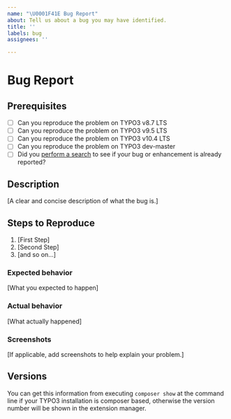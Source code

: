 ```yaml
---
name: "\U0001F41E Bug Report"
about: Tell us about a bug you may have identified.
title: ''
labels: bug
assignees: ''

---
```


# Bug Report

## Prerequisites

* [ ] Can you reproduce the problem on TYPO3 v8.7 LTS
* [ ] Can you reproduce the problem on TYPO3 v9.5 LTS
* [ ] Can you reproduce the problem on TYPO3 v10.4 LTS
* [ ] Can you reproduce the problem on TYPO3 dev-master
* [ ] Did you [perform a search](https://github.com/simonschaufi/lock_element/issues)
  to see if your bug or enhancement is already reported?

## Description

[A clear and concise description of what the bug is.]

## Steps to Reproduce

1. [First Step]
2. [Second Step]
3. [and so on...]

### Expected behavior

[What you expected to happen]

### Actual behavior

[What actually happened]

### Screenshots

[If applicable, add screenshots to help explain your problem.]

## Versions

You can get this information from executing `composer show` at the command line
if your TYPO3 installation is composer based, otherwise the version number will
be shown in the extension manager.
